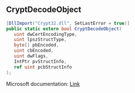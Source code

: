 ## CryptDecodeObject

```csharp
[DllImport("Crypt32.dll", SetLastError = true)]
public static extern bool CryptDecodeObject(
   uint dwCertEncodingType,
   uint lpszStructType,
   byte[] pbEncoded,
   uint cbEncoded,
   uint dwFlags,
   IntPtr pvStructInfo,
   ref uint pcbStructInfo
);
```

Microsoft documentation: [Link](https://docs.microsoft.com/en-us/windows/win32/api/wincrypt/nf-wincrypt-cryptdecodeobject)
